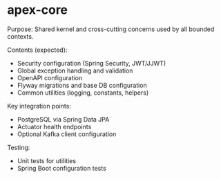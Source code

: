 # apex-core

Purpose: Shared kernel and cross-cutting concerns used by all bounded contexts.

Contents (expected):
- Security configuration (Spring Security, JWT/JJWT)
- Global exception handling and validation
- OpenAPI configuration
- Flyway migrations and base DB configuration
- Common utilities (logging, constants, helpers)

Key integration points:
- PostgreSQL via Spring Data JPA
- Actuator health endpoints
- Optional Kafka client configuration

Testing:
- Unit tests for utilities
- Spring Boot configuration tests
